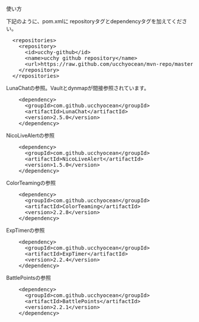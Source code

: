 使い方

下記のように、pom.xmlに repositoryタグとdependencyタグを加えてください。

<pre>
  &lt;repositories&gt;
    &lt;repository&gt;
      &lt;id&gt;ucchy-github&lt;/id&gt;
      &lt;name&gt;ucchy github repository&lt;/name&gt;
      &lt;url&gt;https://raw.github.com/ucchyocean/mvn-repo/master&lt;/url&gt;
    &lt;/repository&gt;
  &lt;/repositories&gt;
</pre>

LunaChatの参照。Vaultとdynmapが間接参照されています。
<pre>
    &lt;dependency&gt;
      &lt;groupId&gt;com.github.ucchyocean&lt;/groupId&gt;
      &lt;artifactId&gt;LunaChat&lt;/artifactId&gt;
      &lt;version&gt;2.5.0&lt;/version&gt;
    &lt;/dependency&gt;
</pre>

NicoLiveAlertの参照
<pre>
    &lt;dependency&gt;
      &lt;groupId&gt;com.github.ucchyocean&lt;/groupId&gt;
      &lt;artifactId&gt;NicoLiveAlert&lt;/artifactId&gt;
      &lt;version&gt;1.5.0&lt;/version&gt;
    &lt;/dependency&gt;
</pre>

ColorTeamingの参照
<pre>
    &lt;dependency&gt;
      &lt;groupId&gt;com.github.ucchyocean&lt;/groupId&gt;
      &lt;artifactId&gt;ColorTeaming&lt;/artifactId&gt;
      &lt;version&gt;2.2.8&lt;/version&gt;
    &lt;/dependency&gt;
</pre>

ExpTimerの参照
<pre>
    &lt;dependency&gt;
      &lt;groupId&gt;com.github.ucchyocean&lt;/groupId&gt;
      &lt;artifactId&gt;ExpTimer&lt;/artifactId&gt;
      &lt;version&gt;2.2.4&lt;/version&gt;
    &lt;/dependency&gt;
</pre>

BattlePointsの参照
<pre>
    &lt;dependency&gt;
      &lt;groupId&gt;com.github.ucchyocean&lt;/groupId&gt;
      &lt;artifactId&gt;BattlePoints&lt;/artifactId&gt;
      &lt;version&gt;2.2.1&lt;/version&gt;
    &lt;/dependency&gt;
</pre>
